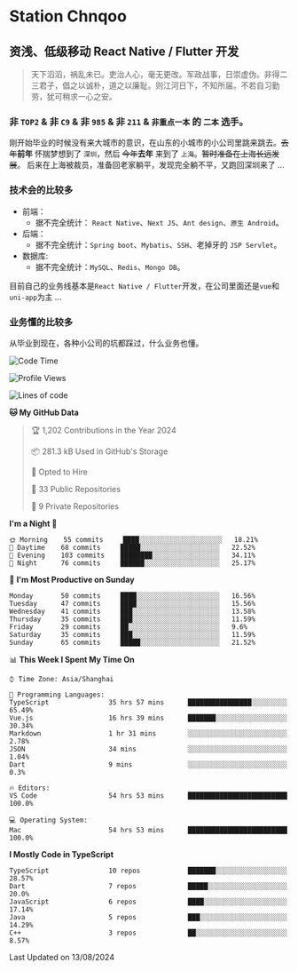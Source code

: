 # Station Chnqoo

## 资浅、低级移动 React Native / Flutter 开发

> 天下滔滔，祸乱未已。吏治人心，毫无更改。军政战事，日崇虚伪。非得二三君子，倡之以诚朴，道之以廉耻。则江河日下，不知所届。不若自习勤劳，犹可稍求一心之安。

### 非 `TOP2` & 非 `C9` & 非 `985` & 非 `211` & `非重点一本` 的 `二本` 选手。

刚开始毕业的时候没有来大城市的意识，在山东的小城市的小公司里跳来跳去。~~去年~~**前年** 怀揣梦想到了 `深圳`，然后 ~~今年~~**去年** 来到了 `上海`。~~暂时准备在上海长远发展~~。
后来在上海被裁员，准备回老家躺平，发现完全躺不平，又跑回深圳来了 ...

### 技术会的比较多

- 前端：
  - 据不完全统计： `React Native`、`Next JS`、`Ant design`、`原生 Android`。
- 后端：
  - 据不完全统计：`Spring boot`、`Mybatis`、`SSH`、老掉牙的 `JSP Servlet`。
- 数据库:
  - 据不完全统计：`MySQL`、`Redis`、`Mongo DB`。

目前自己的业务线基本是`React Native / Flutter`开发，在公司里面还是`vue`和`uni-app`为主 ...

### 业务懂的比较多

从毕业到现在，各种小公司的坑都踩过，什么业务也懂。

<!--START_SECTION:waka-->
![Code Time](http://img.shields.io/badge/Code%20Time-5%2C772%20hrs%2019%20mins-blue)

![Profile Views](http://img.shields.io/badge/Profile%20Views-11-blue)

![Lines of code](https://img.shields.io/badge/From%20Hello%20World%20I%27ve%20Written-272%20Thousand%20lines%20of%20code-blue)

**🐱 My GitHub Data** 

> 🏆 1,202 Contributions in the Year 2024
 > 
> 📦 281.3 kB Used in GitHub's Storage 
 > 
> 💼 Opted to Hire
 > 
> 📜 33 Public Repositories 
 > 
> 🔑 9 Private Repositories  
 > 
**I'm a Night 🦉** 

```text
🌞 Morning    55 commits     ████░░░░░░░░░░░░░░░░░░░░░   18.21% 
🌆 Daytime    68 commits     █████░░░░░░░░░░░░░░░░░░░░   22.52% 
🌃 Evening    103 commits    ████████░░░░░░░░░░░░░░░░░   34.11% 
🌙 Night      76 commits     ██████░░░░░░░░░░░░░░░░░░░   25.17%

```
📅 **I'm Most Productive on Sunday** 

```text
Monday       50 commits     ████░░░░░░░░░░░░░░░░░░░░░   16.56% 
Tuesday      47 commits     ████░░░░░░░░░░░░░░░░░░░░░   15.56% 
Wednesday    41 commits     ███░░░░░░░░░░░░░░░░░░░░░░   13.58% 
Thursday     35 commits     ███░░░░░░░░░░░░░░░░░░░░░░   11.59% 
Friday       29 commits     ██░░░░░░░░░░░░░░░░░░░░░░░   9.6% 
Saturday     35 commits     ███░░░░░░░░░░░░░░░░░░░░░░   11.59% 
Sunday       65 commits     █████░░░░░░░░░░░░░░░░░░░░   21.52%

```


📊 **This Week I Spent My Time On** 

```text
⌚︎ Time Zone: Asia/Shanghai

💬 Programming Languages: 
TypeScript               35 hrs 57 mins      ████████████████░░░░░░░░░   65.49% 
Vue.js                   16 hrs 39 mins      ███████░░░░░░░░░░░░░░░░░░   30.34% 
Markdown                 1 hr 31 mins        ░░░░░░░░░░░░░░░░░░░░░░░░░   2.78% 
JSON                     34 mins             ░░░░░░░░░░░░░░░░░░░░░░░░░   1.04% 
Dart                     9 mins              ░░░░░░░░░░░░░░░░░░░░░░░░░   0.3%

🔥 Editors: 
VS Code                  54 hrs 53 mins      █████████████████████████   100.0%

💻 Operating System: 
Mac                      54 hrs 53 mins      █████████████████████████   100.0%

```

**I Mostly Code in TypeScript** 

```text
TypeScript               10 repos            ███████░░░░░░░░░░░░░░░░░░   28.57% 
Dart                     7 repos             █████░░░░░░░░░░░░░░░░░░░░   20.0% 
JavaScript               6 repos             ████░░░░░░░░░░░░░░░░░░░░░   17.14% 
Java                     5 repos             ███░░░░░░░░░░░░░░░░░░░░░░   14.29% 
C++                      3 repos             ██░░░░░░░░░░░░░░░░░░░░░░░   8.57%

```



 Last Updated on 13/08/2024
<!--END_SECTION:waka-->

<!---
ChenqiaoStation/ChenqiaoStation is a ✨ special ✨ repository because its `README.md` (this file) appears on your GitHub profile.
You can click the Preview link to take a look at your changes.
--->
